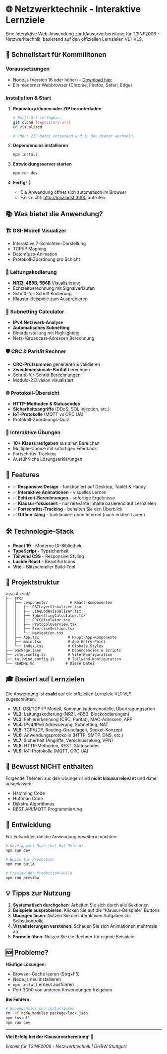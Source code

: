 # 🌐 Netzwerktechnik - Interaktive Lernziele

Eine interaktive Web-Anwendung zur Klausurvorbereitung für T3INF2006 - Netzwerktechnik, basierend auf den offiziellen Lernzielen VL1-VL9.

## 🚀 Schnellstart für Kommilitonen

### Voraussetzungen
- Node.js (Version 16 oder höher) - [Download hier](https://nodejs.org/)
- Ein moderner Webbrowser (Chrome, Firefox, Safari, Edge)

### Installation & Start

1. **Repository klonen oder ZIP herunterladen**
   ```bash
   # Falls Git verfügbar:
   git clone [repository-url]
   cd visualized
   
   # Oder: ZIP-Datei entpacken und in den Ordner wechseln
   ```

2. **Dependencies installieren**
   ```bash
   npm install
   ```

3. **Entwicklungsserver starten**
   ```bash
   npm run dev
   ```

4. **Fertig!** 🎉
   - Die Anwendung öffnet sich automatisch im Browser
   - Falls nicht: [http://localhost:3000](http://localhost:3000) aufrufen

## 📚 Was bietet die Anwendung?

### 🏗️ OSI-Modell Visualizer
- Interaktive 7-Schichten-Darstellung
- TCP/IP Mapping
- Datenfluss-Animation
- Protokoll-Zuordnung pro Schicht

### 📡 Leitungskodierung
- **NRZI, 4B5B, 5B6B** Visualisierung
- Echtzeitberechnung mit Signalverläufen
- Schritt-für-Schritt Kodierung
- Klausur-Beispiele zum Ausprobieren

### 🔢 Subnetting Calculator
- **IPv4 Netzwerk-Analyse**
- **Automatisches Subnetting**
- Binärdarstellung mit Highlighting
- Netz-/Broadcast-Adressen Berechnung

### 🛡️ CRC & Parität Rechner
- **CRC-Prüfsummen** generieren & validieren
- **Zweidimensionale Parität** berechnen
- Schritt-für-Schritt Berechnungen
- Modulo-2 Division visualisiert

### 🌐 Protokoll-Übersicht
- **HTTP-Methoden & Statuscodes**
- **Sicherheitsangriffe** (DDoS, SQL Injection, etc.)
- **IoT-Protokolle** (MQTT vs OPC UA)
- Protokoll-Zuordnungs-Quiz

### 🎯 Interaktive Übungen
- **10+ Klausuraufgaben** aus allen Bereichen
- Multiple-Choice mit sofortigen Feedback
- Fortschritts-Tracking
- Ausführliche Lösungserklärungen

## 🎨 Features

- ✅ **Responsive Design** - funktioniert auf Desktop, Tablet & Handy
- ✅ **Interaktive Animationen** - visuelles Lernen
- ✅ **Echtzeit-Berechnungen** - sofortige Ergebnisse
- ✅ **Klausur-fokussiert** - nur relevante Inhalte basierend auf Lernzielen
- ✅ **Fortschritts-Tracking** - behalten Sie den Überblick
- ✅ **Offline-fähig** - funktioniert ohne Internet (nach erstem Laden)

## 🛠️ Technologie-Stack

- **React 19** - Moderne UI-Bibliothek
- **TypeScript** - Typsicherheit
- **Tailwind CSS** - Responsive Styling
- **Lucide React** - Beautiful Icons
- **Vite** - Blitzschneller Build-Tool

## 📁 Projektstruktur

```
visualized/
├── src/
│   ├── components/          # React-Komponenten
│   │   ├── OSILayerVisualizer.tsx
│   │   ├── LineCodeVisualizer.tsx
│   │   ├── SubnettingCalculator.tsx
│   │   ├── CRCCalculator.tsx
│   │   ├── ProtocolOverview.tsx
│   │   ├── ExerciseSection.tsx
│   │   └── Navigation.tsx
│   ├── App.tsx             # Haupt-App-Komponente
│   ├── main.tsx            # App-Entry-Point
│   └── index.css           # Globale Styles
├── package.json            # Dependencies & Scripts
├── vite.config.ts          # Vite-Konfiguration
├── tailwind.config.js      # Tailwind-Konfiguration
└── README.md              # Diese Datei
```

## 🎓 Basiert auf Lernzielen

Die Anwendung ist **exakt** auf die offiziellen Lernziele VL1-VL9 zugeschnitten:

- **VL1**: OSI/TCP-IP Modell, Kommunikationsmodelle, Übertragungsarten
- **VL2**: Leitungskodierung (NRZI, 4B5B, Blockcodierungen)
- **VL3**: Fehlererkennung (CRC, Parität), MAC-Adressen, ARP
- **VL4**: IPv4/IPv6 Adressierung, Subnetting, NAT
- **VL5**: TCP/UDP, Routing-Grundlagen, Socket-Konzept
- **VL6**: Anwendungsprotokolle (HTTP, SMTP, DNS, etc.)
- **VL7**: Sicherheit (Angriffe, Verschlüsselung, VPN)
- **VL8**: HTTP-Methoden, REST, Statuscodes
- **VL9**: IoT-Protokolle (MQTT, OPC UA)

## 🚫 Bewusst NICHT enthalten

Folgende Themen aus den Übungen sind **nicht klausurrelevant** und daher ausgelassen:
- Hamming Code
- Huffman Code  
- Dijkstra Algorithmus
- REST API/MQTT Programmierung

## 🔧 Entwicklung

Für Entwickler, die die Anwendung erweitern möchten:

```bash
# Development Mode (mit Hot Reload)
npm run dev

# Build für Production
npm run build

# Preview der Production-Build
npm run preview
```

## 💡 Tipps zur Nutzung

1. **Systematisch durchgehen**: Arbeiten Sie sich durch alle Sektionen
2. **Beispiele ausprobieren**: Klicken Sie auf die "Klausur-Beispiele" Buttons
3. **Übungen lösen**: Nutzen Sie die interaktiven Aufgaben zur Selbstkontrolle
4. **Visualisierungen verstehen**: Schauen Sie sich Animationen mehrmals an
5. **Formeln üben**: Nutzen Sie die Rechner für eigene Beispiele

## 🆘 Probleme?

**Häufige Lösungen:**
- Browser-Cache leeren (Strg+F5)
- Node.js neu installieren
- `npm install` erneut ausführen
- Port 3000 von anderen Anwendungen freigeben

**Bei Fehlern:**
```bash
# Dependencies neu installieren
rm -rf node_modules package-lock.json
npm install
npm run dev
```

---

**Viel Erfolg bei der Klausurvorbereitung! 🎯**

*Erstellt für T3INF2006 - Netzwerktechnik | DHBW Stuttgart*
